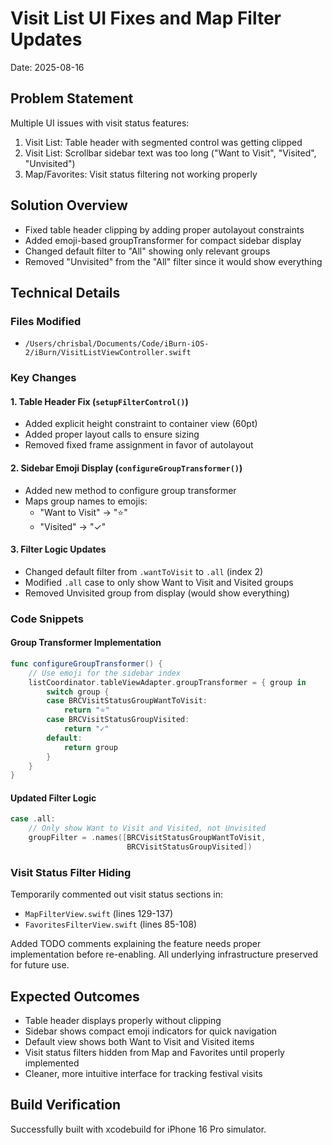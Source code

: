 # Visit List UI Fixes and Map Filter Updates
Date: 2025-08-16

## Problem Statement
Multiple UI issues with visit status features:
1. Visit List: Table header with segmented control was getting clipped
2. Visit List: Scrollbar sidebar text was too long ("Want to Visit", "Visited", "Unvisited")
3. Map/Favorites: Visit status filtering not working properly

## Solution Overview
- Fixed table header clipping by adding proper autolayout constraints
- Added emoji-based groupTransformer for compact sidebar display
- Changed default filter to "All" showing only relevant groups
- Removed "Unvisited" from the "All" filter since it would show everything

## Technical Details

### Files Modified
- `/Users/chrisbal/Documents/Code/iBurn-iOS-2/iBurn/VisitListViewController.swift`

### Key Changes

#### 1. Table Header Fix (`setupFilterControl()`)
- Added explicit height constraint to container view (60pt)
- Added proper layout calls to ensure sizing
- Removed fixed frame assignment in favor of autolayout

#### 2. Sidebar Emoji Display (`configureGroupTransformer()`)
- Added new method to configure group transformer
- Maps group names to emojis:
  - "Want to Visit" → "⭐"
  - "Visited" → "✓"

#### 3. Filter Logic Updates
- Changed default filter from `.wantToVisit` to `.all` (index 2)
- Modified `.all` case to only show Want to Visit and Visited groups
- Removed Unvisited group from display (would show everything)

### Code Snippets

#### Group Transformer Implementation
```swift
func configureGroupTransformer() {
    // Use emoji for the sidebar index
    listCoordinator.tableViewAdapter.groupTransformer = { group in
        switch group {
        case BRCVisitStatusGroupWantToVisit:
            return "⭐"
        case BRCVisitStatusGroupVisited:
            return "✓"
        default:
            return group
        }
    }
}
```

#### Updated Filter Logic
```swift
case .all:
    // Only show Want to Visit and Visited, not Unvisited
    groupFilter = .names([BRCVisitStatusGroupWantToVisit, 
                          BRCVisitStatusGroupVisited])
```

### Visit Status Filter Hiding
Temporarily commented out visit status sections in:
- `MapFilterView.swift` (lines 129-137)
- `FavoritesFilterView.swift` (lines 85-108)

Added TODO comments explaining the feature needs proper implementation before re-enabling.
All underlying infrastructure preserved for future use.

## Expected Outcomes
- Table header displays properly without clipping
- Sidebar shows compact emoji indicators for quick navigation
- Default view shows both Want to Visit and Visited items
- Visit status filters hidden from Map and Favorites until properly implemented
- Cleaner, more intuitive interface for tracking festival visits

## Build Verification
Successfully built with xcodebuild for iPhone 16 Pro simulator.